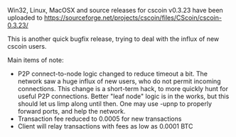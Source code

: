 Win32, Linux, MacOSX and source releases for cscoin v0.3.23 have been uploaded to
https://sourceforge.net/projects/cscoin/files/CScoin/cscoin-0.3.23/

This is another quick bugfix release, trying to deal with the influx of new cscoin users.

Main items of note:

* P2P connect-to-node logic changed to reduce timeout a bit.  The network saw a huge influx of new users, who do not permit incoming connections.  This change is a short-term hack, to more quickly hunt for useful P2P connections.  Better "leaf node" logic is in the works, but this should let us limp along until then.  One may use -upnp to properly forward ports, and help the network.
* Transaction fee reduced to 0.0005 for new transactions
* Client will relay transactions with fees as low as 0.0001 BTC
